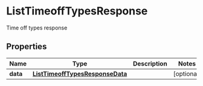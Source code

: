 

# ListTimeoffTypesResponse

Time off types response

## Properties

| Name | Type | Description | Notes |
|------------ | ------------- | ------------- | -------------|
|**data** | [**ListTimeoffTypesResponseData**](ListTimeoffTypesResponseData.md) |  |  [optional] |



